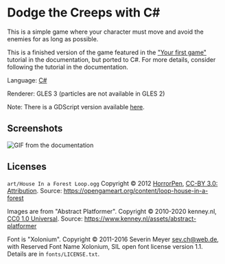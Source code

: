 # Dodge the Creeps with C#

This is a simple game where your character must move
and avoid the enemies for as long as possible.

This is a finished version of the game featured in the
["Your first game"](https://docs.godotengine.org/en/latest/getting_started/step_by_step/your_first_game.html)
tutorial in the documentation, but ported to C#. For more details,
consider following the tutorial in the documentation.

Language: [C#](https://docs.godotengine.org/en/latest/getting_started/scripting/c_sharp/index.html)

Renderer: GLES 3 (particles are not available in GLES 2)

Note: There is a GDScript version available [here](https://github.com/godotengine/godot-demo-projects/tree/master/2d/dodge_the_creeps).

## Screenshots

![GIF from the documentation](https://docs.godotengine.org/en/latest/_images/dodge_preview.gif)

## Licenses

`art/House In a Forest Loop.ogg` Copyright &copy; 2012 [HorrorPen](https://opengameart.org/users/horrorpen), [CC-BY 3.0: Attribution](http://creativecommons.org/licenses/by/3.0/). Source: https://opengameart.org/content/loop-house-in-a-forest

Images are from "Abstract Platformer". Copyright &copy; 2010-2020 kenney.nl, [CC0 1.0 Universal](http://creativecommons.org/publicdomain/zero/1.0/). Source: https://www.kenney.nl/assets/abstract-platformer

Font is "Xolonium". Copyright &copy; 2011-2016 Severin Meyer <sev.ch@web.de>, with Reserved Font Name Xolonium, SIL open font license version 1.1. Details are in `fonts/LICENSE.txt`.
